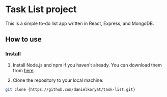 # Task List project

This is a simple to-do list app written in React, Express, and MongoDB.

## How to use

### Install

1. Install Node.js and npm if you haven't already. You can download them from [here](https://nodejs.org/en/).

2. Clone the repository to your local machine:

```bash
git clone {https://github.com/danielkoryat/task-list.git}